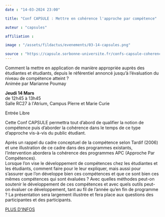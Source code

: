```yaml
---
date : "14-03-2024 23:00"

title: "Conf CAPSULE : Mettre en cohérence l'approche par compétence"

auteur : "capsules"

affiliation :

image : "/assets/fildactus/evenements/03-14-capsules.png"

source : "https://capsule.sorbonne-universite.fr/confs-capsule-coherence-approche-competences/"
---
```


Comment la mettre en application de manière appropriée auprès des étudiantes et étudiants, depuis le référentiel annoncé jusqu’à l’évaluation du niveau de compétence atteint ?  
Animée par Marianne Poumay

__Jeudi 14 Mars__  
de 12h45 à 13h45  
Salle RC27 à l'Atrium, Campus Pïerre et Marie Curie

Entrée Libre  

Cette Conf CAPSULE permettra tout d’abord de qualifier la notion de compétence puis d’aborder la cohérence dans le temps de ce type d’approche vis-à-vis du public étudiant.

Après un rappel du cadre conceptuel de la compétence selon Tardif (2006) et une illustration de ce cadre dans des programmes existants, l’intervention abordera la cohérence des programmes APC (Approche Par Compétences).  
Lorsque l’on vise le développement de compétences chez les étudiantes et les étudiants, comment faire pour le leur expliquer, mais aussi pour s’assurer que l’on développe bien ces compétences et que ce sont bien ces mêmes compétences qui sont évaluées ? Avec quelles méthodes peut-on soutenir le développement de ces compétences et avec quels outils peut-on évaluer ce développement, tant au fil de l’année qu’en fin de programme ? La présentation sera largement illustrée et fera place aux questions des participantes et des participants.

[PLUS D'INFOS](https://capsule.sorbonne-universite.fr/confs-capsule-coherence-approche-competences/)